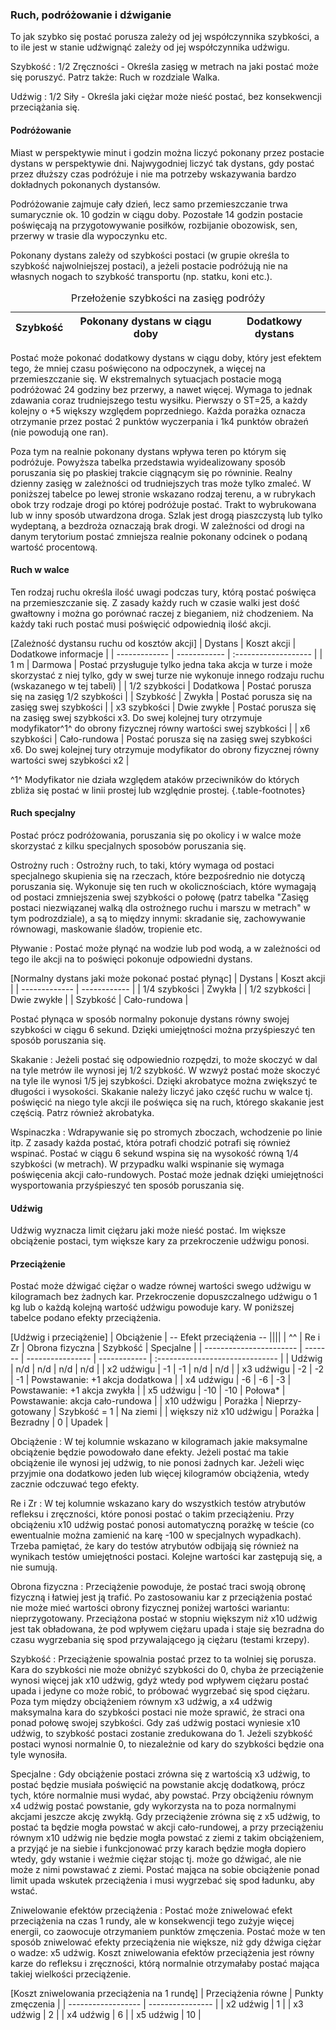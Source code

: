 ### Ruch, podróżowanie i dźwiganie

To jak szybko się postać porusza zależy od jej współczynnika szybkości, a to ile jest w stanie udźwignąć zależy od jej współczynnika udźwigu.

Szybkość
: 1/2 Zręczności - Określa zasięg w metrach na jaki postać może się poruszyć. Patrz także: Ruch w rozdziale Walka.

Udźwig
: 1/2 Siły - Określa jaki ciężar może nieść postać, bez konsekwencji przeciążania się.

#### Podróżowanie

Miast w perspektywie minut i godzin można liczyć pokonany przez postacie dystans w perspektywie dni. Najwygodniej liczyć tak dystans, gdy postać przez dłuższy czas podróżuje i nie ma potrzeby wskazywania bardzo dokładnych pokonanych dystansów.

Podróżowanie zajmuje cały dzień, lecz samo przemieszczanie trwa sumarycznie ok. 10 godzin w ciągu doby. Pozostałe 14 godzin postacie poświęcają na przygotowywanie posiłków, rozbijanie obozowisk, sen, przerwy w trasie dla wypoczynku etc.

Pokonany dystans zależy od szybkości postaci (w grupie określa to szybkość najwolniejszej postaci), a jeżeli postacie podróżują nie na własnych nogach to szybkość transportu (np. statku, koni etc.).

<table>
	<caption>Przełożenie szybkości na zasięg podróży</caption>
	<thead>
		<tr>
			<th>Szybkość</th>
			<th>Pokonany dystans w ciągu doby</th>
			<th>Dodatkowy dystans</th>
		</tr>
	</thead>
	<script>
		document.write('<tbody>');
		for (var i = 1; i <= 15; ++i) {
			document.write('<tr>');
			document.write('<td>' + ((i * 2) - 1) + '-' + (i * 2) + '</td>');
			document.write('<td>' + (i * 8) + 'km</td>');
			document.write('<td>+ ' + i + 'km</td>');
			document.write('</tr>');
		}
		document.write('<tbody>');
	</script>
</table>

Postać może pokonać dodatkowy dystans w ciągu doby, który jest efektem tego, że mniej czasu poświęcono na odpoczynek, a więcej na przemieszczanie się. W ekstremalnych sytuacjach postacie mogą podróżować 24 godziny bez przerwy, a nawet więcej. Wymaga to jednak zdawania coraz trudniejszego testu wysiłku. Pierwszy o ST=25, a każdy kolejny o +5 większy względem poprzedniego. Każda porażka oznacza otrzymanie przez postać 2 punktów wyczerpania i 1k4 punktów obrażeń (nie powodują one ran).

Poza tym na realnie pokonany dystans wpływa teren po którym się podróżuje. Powyższa tabelka przedstawia wyidealizowany sposób poruszania się po płaskiej trakcie ciągnącym się po równinie. Realny dzienny zasięg w zależności od trudniejszych tras może tylko zmaleć. W poniższej tabelce po lewej stronie wskazano rodzaj terenu, a w rubrykach obok trzy rodzaje drogi po której podróżuje postać. Trakt to wybrukowana lub w inny sposób utwardzona droga. Szlak jest drogą piaszczystą lub tylko wydeptaną, a bezdroża oznaczają brak drogi. W zależności od drogi na danym terytorium postać zmniejsza realnie pokonany odcinek o podaną wartość procentową.

#### Ruch w walce

Ten rodzaj ruchu określa ilość uwagi podczas tury, którą postać poświęca na przemieszczanie się. Z zasady każdy ruch w czasie walki jest dość gwałtowny i można go porównać raczej z bieganiem, niż chodzeniem. Na każdy taki ruch postać musi poświęcić odpowiednią ilość akcji.

[Zależność dystansu ruchu od kosztów akcji]
| Dystans       | Koszt akcji  | Dodatkowe informacje |
| ------------- | ------------ | :------------------- |
| 1 m           | Darmowa      | Postać przysługuje tylko jedna taka akcja w turze i może skorzystać z niej tylko, gdy w swej turze nie wykonuje innego rodzaju ruchu (wskazanego w tej tabeli) |
| 1/2 szybkości | Dodatkowa    | Postać porusza się na zasięg 1/2 szybkości |
| Szybkość      | Zwykła       | Postać porusza się na zasięg swej szybkości |
| x3 szybkości  | Dwie zwykłe  | Postać porusza się na zasięg swej szybkości x3. Do swej kolejnej tury otrzymuje modyfikator^1^ do obrony fizycznej równy wartości swej szybkości |
| x6 szybkości  | Cało-rundowa | Postać porusza się na zasięg swej szybkości x6. Do swej kolejnej tury otrzymuje modyfikator do obrony fizycznej równy wartości swej szybkości x2 |

^1^ Modyfikator nie działa względem ataków przeciwników do których zbliża się postać w linii prostej lub względnie prostej. {.table-footnotes}

#### Ruch specjalny

Postać prócz podróżowania, poruszania się po okolicy i w walce może skorzystać z kilku specjalnych sposobów poruszania się.

Ostrożny ruch
: Ostrożny ruch, to taki, który wymaga od postaci specjalnego skupienia się na rzeczach, które bezpośrednio nie dotyczą poruszania się. Wykonuje się ten ruch w okolicznościach, które wymagają od postaci zmniejszenia swej szybkości o połowę (patrz tabelka "Zasięg postaci niezwiązanej walką dla ostrożnego ruchu i marszu w metrach" w tym podrozdziale), a są to między innymi: skradanie się, zachowywanie równowagi, maskowanie śladów, tropienie etc.

Pływanie
: Postać może płynąć na wodzie lub pod wodą, a w zależności od tego ile akcji na to poświęci pokonuje odpowiedni dystans.

[Normalny dystans jaki może pokonać postać płynąc]
| Dystans       | Koszt akcji  |
| ------------- | ------------ |
| 1/4 szybkości | Zwykła       |
| 1/2 szybkości | Dwie zwykłe  |
| Szybkość      | Cało-rundowa |

Postać płynąca w sposób normalny pokonuje dystans równy swojej szybkości w ciągu 6 sekund. Dzięki umiejętności można przyśpieszyć ten sposób poruszania się.

Skakanie
: Jeżeli postać się odpowiednio rozpędzi, to może skoczyć w dal na tyle metrów ile wynosi jej 1/2 szybkość. W wzwyż postać może skoczyć na tyle ile wynosi 1/5 jej szybkości. Dzięki akrobatyce można zwiększyć te długości i wysokości. Skakanie należy liczyć jako część ruchu w walce tj. poświęcić na niego tyle akcji ile poświęca się na ruch, którego skakanie jest częścią. Patrz również akrobatyka.

Wspinaczka
: Wdrapywanie się po stromych zboczach, wchodzenie po linie itp. Z zasady każda postać, która potrafi chodzić potrafi się również wspinać. Postać w ciągu 6 sekund wspina się na wysokość równą 1/4 szybkości (w metrach). W przypadku walki wspinanie się wymaga poświęcenia akcji cało-rundowych. Postać może jednak dzięki umiejętności wysportowania przyśpieszyć ten sposób poruszania się.

#### Udźwig

Udźwig wyznacza limit ciężaru jaki może nieść postać. Im większe obciążenie postaci, tym większe kary za przekroczenie udźwigu ponosi.

#### Przeciążenie

Postać może dźwigać ciężar o wadze równej wartości swego udźwigu w kilogramach bez żadnych kar. Przekroczenie dopuszczalnego udźwigu o 1 kg lub o każdą kolejną wartość udźwigu powoduje kary. W poniższej tabelce podano efekty przeciążenia.

[Udźwig i przeciążenie]
| Obciążenie              | -- Efekt przeciążenia --                                                 ||||
| ^^                      | Re i Zr | Obrona fizyczna  | Szybkość     | Specjalne                       |
| ----------------------- | ------- | ---------------- | ------------ | :------------------------------ |
| Udźwig                  | n/d     | n/d              | n/d          | n/d                             |
| x2 udźwigu              |  -1     |  -1              | n/d          | n/d                             |
| x3 udźwigu              |  -2     |  -2              | -1           | Powstawanie: +1 akcja dodatkowa |
| x4 udźwigu              |  -6     |  -6              | -3           | Powstawanie: +1 akcja zwykła    |
| x5 udźwigu              | -10     | -10              | Połowa*      | Powstawanie: akcja cało-rundowa |
| x10 udźwigu             | Porażka | Nieprzy-gotowany | Szybkość = 1 | Na ziemi                        |
| większy niż x10 udźwigu | Porażka | Bezradny         | 0            | Upadek                          |

Obciążenie
: W tej kolumnie wskazano w kilogramach jakie maksymalne obciążenie będzie powodowało dane efekty. Jeżeli postać ma takie obciążenie ile wynosi jej udźwig, to nie ponosi żadnych kar. Jeżeli więc przyjmie ona dodatkowo jeden lub więcej kilogramów obciążenia, wtedy zacznie odczuwać tego efekty.

Re i Zr
: W tej kolumnie wskazano kary do wszystkich testów atrybutów refleksu i zręczności, które ponosi postać o takim przeciążeniu. Przy obciążeniu x10 udźwig  postać ponosi automatyczną porażkę w teście (co ewentualnie można zamienić na karę -100 w specjalnych wypadkach). Trzeba pamiętać, że kary do testów atrybutów odbijają się również na wynikach testów umiejętności postaci. Kolejne wartości kar zastępują się, a nie sumują.

Obrona fizyczna
: Przeciążenie powoduje, że postać traci swoją obronę fizyczną i łatwiej jest ją trafić. Po zastosowaniu kar z przeciążenia postać nie może mieć wartości obrony fizycznej poniżej wartości wariantu: nieprzygotowany. Przeciążona postać w stopniu większym niż x10 udźwig jest tak obładowana, że pod wpływem ciężaru upada i staje się bezradna do czasu wygrzebania się spod przywalającego ją ciężaru (testami krzepy).

Szybkość
: Przeciążenie spowalnia postać przez to ta wolniej się porusza. Kara do szybkości nie może obniżyć szybkości do 0, chyba że przeciążenie wynosi więcej jak x10 udźwig, gdyż wtedy pod wpływem ciężaru postać upada i jedyne co może robić, to próbować wygrzebać się spod ciężaru. Poza tym między obciążeniem równym x3 udźwig, a x4 udźwig maksymalna kara do szybkości postaci nie może sprawić, że straci ona ponad połowę swojej szybkości. Gdy zaś udźwig postaci wyniesie x10 udźwig, to szybkość postaci zostanie zredukowana do 1. Jeżeli szybkość postaci wynosi normalnie 0, to niezależnie od kary do szybkości będzie ona tyle wynosiła.

Specjalne
: Gdy obciążenie postaci zrówna się z wartością x3 udźwig, to postać będzie musiała poświęcić na powstanie akcję dodatkową, prócz tych, które normalnie musi wydać, aby powstać. Przy obciążeniu równym x4 udźwig postać powstanie, gdy wykorzysta na to poza normalnymi akcjami jeszcze akcję zwykłą. Gdy przeciążenie zrówna się z x5 udźwig, to postać ta będzie mogła powstać w akcji cało-rundowej, a przy przeciążeniu równym x10 udźwig nie będzie mogła powstać z ziemi z takim obciążeniem, a przyjąć je na siebie i funkcjonować przy karach będzie mogła dopiero wtedy, gdy wstanie i weźmie ciężar stojąc tj. może go dźwigać, ale nie może z nimi powstawać z ziemi. Postać mająca na sobie obciążenie ponad limit upada wskutek przeciążenia i musi wygrzebać się spod ładunku, aby wstać.

Zniwelowanie efektów przeciążenia
: Postać może zniwelować efekt przeciążenia na czas 1 rundy, ale w konsekwencji tego zużyje więcej energii, co zaowocuje otrzymaniem punktów zmęczenia. Postać może w ten sposób zniwelować efekty przeciążenia nie większe, niż gdy dźwiga ciężar o wadze: x5 udźwig. Koszt zniwelowania efektów przeciążenia jest równy karze do refleksu i zręczności, którą normalnie otrzymałaby postać mająca takiej wielkości przeciążenie.

[Koszt zniwelowania przeciążenia na 1 rundę]
| Przeciążenia równe | Punkty zmęczenia |
| ------------------ | ---------------- |
| x2 udźwig          | 1                |
| x3 udźwig          | 2                |
| x4 udźwig          | 6                |
| x5 udźwig          | 10               |
